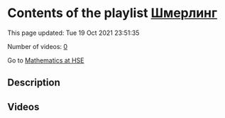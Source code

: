 # Contents of the playlist [Шмерлинг](https://www.youtube.com/playlist?list=PLq3E5oubNNoCOmM2JuY5VKY1cxWlB-b-6)

This page updated: Tue 19 Oct 2021 23:51:35

Number of videos: [0](#videos)

Go to [Mathematics at HSE](../README.md)

## Description



## Videos

